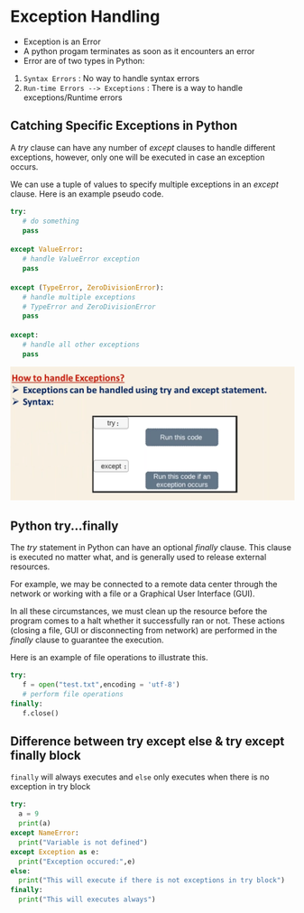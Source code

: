# Exception Handling
* Exception is an Error
* A python progam terminates as soon as it encounters an error 
* Error are of two types in Python:
1. `Syntax Errors` : No way to handle syntax errors
2. `Run-time Errors --> Exceptions` : There is a way to handle exceptions/Runtime errors

## Catching Specific Exceptions in Python
A *try* clause can have any number of *except* clauses to handle different exceptions, however, only one will be executed in case an exception occurs.

We can use a tuple of values to specify multiple exceptions in an *except* clause. Here is an example pseudo code.
```py
try:
   # do something
   pass

except ValueError:
   # handle ValueError exception
   pass

except (TypeError, ZeroDivisionError):
   # handle multiple exceptions
   # TypeError and ZeroDivisionError
   pass

except:
   # handle all other exceptions
   pass
```
![](./imgs/except.PNG)

## Python try...finally

The *try* statement in Python can have an optional *finally* clause. This clause is executed no matter what, and is generally used to release external resources.

For example, we may be connected to a remote data center through the network or working with a file or a Graphical User Interface (GUI).

In all these circumstances, we must clean up the resource before the program comes to a halt whether it successfully ran or not. These actions (closing a file, GUI or disconnecting from network) are performed in the *finally* clause to guarantee the execution.

Here is an example of file operations to illustrate this.

```py
try:
   f = open("test.txt",encoding = 'utf-8')
   # perform file operations
finally:
   f.close()
```

## Difference between try except else & try except finally block
`finally` will always executes and `else` only executes when there is no exception in try block
```py
try:
  a = 9
  print(a)
except NameError:
  print("Variable is not defined")
except Exception as e:
  print("Exception occured:",e)
else:
  print("This will execute if there is not exceptions in try block")
finally:
  print("This will executes always")
```